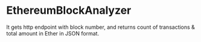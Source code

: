 # EthereumBlockAnalyzer
It gets http endpoint with block number, and returns count of transactions &amp; total amount in Ether in JSON format.
